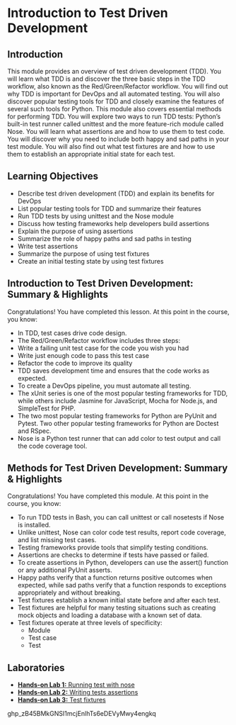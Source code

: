 # Introduction to Test Driven Development
## Introduction
This module provides an overview of test driven development (TDD). You will learn what TDD is and discover the three basic steps in the TDD workflow, also known as the Red/Green/Refactor workflow. You will find out why TDD is important for DevOps and all automated testing. You will also discover popular testing tools for TDD and closely examine the features of several such tools for Python. This module also covers essential methods for performing TDD. You will explore two ways to run TDD tests: Python’s built-in test runner called unittest and the more feature-rich module called Nose. You will learn what assertions are and how to use them to test code. You will discover why you need to include both happy and sad paths in your test module. You will also find out what test fixtures are and how to use them to establish an appropriate initial state for each test.

## Learning Objectives
* Describe test driven development (TDD) and explain its benefits for DevOps
* List popular testing tools for TDD and summarize their features
* Run TDD tests by using unittest and the Nose module
* Discuss how testing frameworks help developers build assertions
* Explain the purpose of using assertions
* Summarize the role of happy paths and sad paths in testing
* Write test assertions
* Summarize the purpose of using test fixtures
* Create an initial testing state by using test fixtures

## Introduction to Test Driven Development: Summary & Highlights
Congratulations! You have completed this lesson. At this point in the course, you know:  
* In TDD, test cases drive code design.
* The Red/Green/Refactor workflow includes three steps:
* Write a failing unit test case for the code you wish you had
* Write just enough code to pass this test case
* Refactor the code to improve its quality
* TDD saves development time and ensures that the code works as expected.
* To create a DevOps pipeline, you must automate all testing.
* The xUnit series is one of the most popular testing frameworks for TDD, while others include Jasmine for JavaScript, Mocha for Node.js, and SimpleTest for PHP.
* The two most popular testing frameworks for Python are PyUnit and Pytest. Two other popular testing frameworks for Python are Doctest and RSpec.
* Nose is a Python test runner that can add color to test output and call the code coverage tool.

## Methods for Test Driven Development: Summary & Highlights
Congratulations! You have completed this module. At this point in the course, you know:  
* To run TDD tests in Bash, you can call unittest or call nosetests if Nose is installed.
* Unlike unittest, Nose can color code test results, report code coverage, and list missing test cases.
* Testing frameworks provide tools that simplify testing conditions.
* Assertions are checks to determine if tests have passed or failed.
* To create assertions in Python, developers can use the assert() function or any additional PyUnit asserts.
* Happy paths verify that a function returns positive outcomes when expected, while sad paths verify that a function responds to exceptions appropriately and without breaking.
* Test fixtures establish a known initial state before and after each test.
* Test fixtures are helpful for many testing situations such as creating mock objects and loading a database with a known set of data.
* Test fixtures operate at three levels of specificity:
  * Module
  * Test case
  * Test

## Laboratories
* [**Hands-on Lab 1:** Running test with nose](./files/lab1_running_test_with_nose.pdf)
* [**Hands-on Lab 2:** Writing tests assertions](./files/lab2_writing_test_assertions.pdf)
* [**Hands-on Lab 3:** Test fixtures](./files/lab3_test_fixtures.pdf)

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
